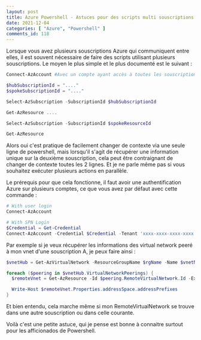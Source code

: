 ```yaml
---
layout: post
title: Azure Powershell - Astuces pour des scripts multi souscriptions
date: 2021-12-04
categories: [ "Azure", "Powershell" ]
comments_id: 118 
---
```


Lorsque vous avez plusieurs souscriptions Azure qui communiquent entre elles, il est souvent nécessaire de faire des scripts utilisant plusieurs souscriptions. Le moyen le plus simple et le plus documenté est le suivant :

```powershell
Connect-AzAccount #Avec un compte ayant accès à toutes les souscriptions

$hubSubscriptionId = "...."
$spokeSubscriptionId = "...."

Select-AzSubscription -SubscriptionId $hubSubscriptionId

Get-AzResource ....

Select-AzSubscription -SubscriptionId $spokeResourceId

Get-AzResource
```

Alors oui c'est pratique de facilement changer de contexte via une seule ligne de powershell, mais lorsqu'il s'agit de récupérer une information unique sur la deuxième souscription, cela peut être contraignant de changer de contexte toutes les 2 lignes. Et je ne parle même pas si vous souhaitez exécuter plusieurs actions en parallèle.

Le prérequis pour que cela fonctionne, il faut avoir une authentification Azure sur plusieurs comptes, ce que vous avez par défaut avec cette commande :

```powershell
# With user login
Connect-AzAccount

# With SPN Login
$Credential = Get-Credential
Connect-AzAccount -Credential $Credential -Tenant 'xxxx-xxxx-xxxx-xxxx' -ServicePrincipal
```

Par exemple si je veux récupérer les informations des virtual network peeré à mon vnet d'une souscription A, je peux faire ainsi :

```powershell
$vnetHub = Get-AzVirtualNetwork -ResourceGroupName $rgName -Name $vnetName

foreach ($peering in $vnetHub.VirtualNetworkPeerings) {
  $remoteVnet = Get-AzResource -Id $peering.RemoteVirtualNetwork.Id -ExpandProperties

  Write-Host $remoteVnet.Properties.addressSpace.addressPrefixes
}
```

Et bien entendu, cela marche même si mon RemoteVirtualNetwork se trouve dans une autre souscription ou dans celle courante.

Voilà c'est une petite astuce, qui je pense est bonne à connaitre surtout pour les afficionados de Powershell.
